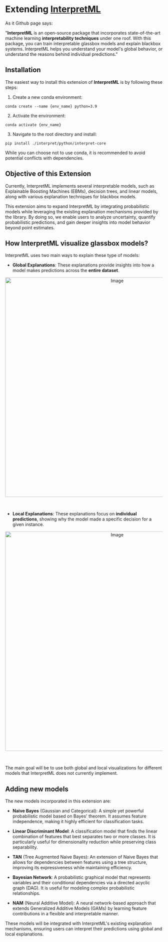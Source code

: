 # Extending [InterpretML](https://github.com/interpretml/interpret)

As it Github page says:

"**InterpretML** is an open-source package that incorporates state-of-the-art machine learning **interpretability techniques** under one roof. With this package, you can train interpretable glassbox models and explain blackbox systems. InterpretML helps you understand your model's global behavior, or understand the reasons behind individual predictions."

## Installation

The easiest way to install this extension of **InterpretML** is by following these steps:

1. Create a new conda environment:
```
conda create --name {env_name} python=3.9
```

2. Activate the environment:
```
conda activate {env_name}
```

3. Navigate to the root directory and install:
```
pip install ./interpret/python/interpret-core
```

While you can choose not to use conda, it is recommended to avoid potential conflicts with dependencies.

## Objective of this Extension

Currently, InterpretML implements several interpretable models, such as Explainable Boosting Machines (EBMs), decision trees, and linear models, along with various explanation techniques for blackbox models.

This extension aims to expand InterpretML by integrating probabilistic models while leveraging the existing explanation mechanisms provided by the library. By doing so, we enable users to analyze uncertainty, quantify probabilistic predictions, and gain deeper insights into model behavior beyond point estimates.

## How InterpretML visualize glassbox models?

InterpretML uses two main ways to explain these type of models:

- **Global Explanations**: These explanations provide insights into how a model makes predictions across the **entire dataset**.

<p align="center">
  <img width="700" align="center" alt="Image" src="https://github.com/user-attachments/assets/8891b574-9e1d-488c-afee-4caef393f98a" />
</p>

<br>

- **Local Explanations**: These explanations focus on **individual predictions**, showing why the model made a specific decision for a given instance.

<p align="center">
  <img width="700" align="center" alt="Image" src="https://github.com/user-attachments/assets/51e6264e-83a4-4690-8ebf-c687d2ede98a" />
</p>
<br>

The main goal will be to use both global and local visualizations for different models that InterpretML does not currently implement.

## Adding new models

The new models incorporated in this extension are:

- **Naive Bayes** (Gaussian and Categorical): A simple yet powerful probabilistic model based on Bayes' theorem. It assumes feature independence, making it highly efficient for classification tasks.

- **Linear Discriminant Model**: A classification model that finds the linear combination of features that best separates two or more classes. It is particularly useful for dimensionality reduction while preserving class separability.

- **TAN** (Tree Augmented Naive Bayes): An extension of Naive Bayes that allows for dependencies between features using a tree structure, improving its expressiveness while maintaining efficiency.

- **Bayesian Network**: A probabilistic graphical model that represents variables and their conditional dependencies via a directed acyclic graph (DAG). It is useful for modeling complex probabilistic relationships.

- **NAM** (Neural Additive Model): A neural network-based approach that extends Generalized Additive Models (GAMs) by learning feature contributions in a flexible and interpretable manner.

These models will be integrated with InterpretML's existing explanation mechanisms, ensuring users can interpret their predictions using global and local explanations.
